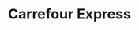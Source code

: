 ---
title: "Carrefour Express"
url: /madrid/carrefour-express-avenida-de-el-ferrol/
shop: comodidad
---